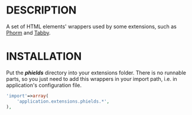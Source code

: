DESCRIPTION
===========
A set of HTML elements' wrappers used by some extensions, such as [Phorm](http://www.github.com/oct8cat/yii-phorm)
and [Tabby](http://www.github.com/oct8cat/yii-tabby).

INSTALLATION
============
Put the ***phields*** directory into your extensions folder.
There is no runnable parts, so you just need to add this wrappers in your import
path, i.e. in application's configuration file.

```php
'import'=>array(
    'application.extensions.phields.*',
),
```
